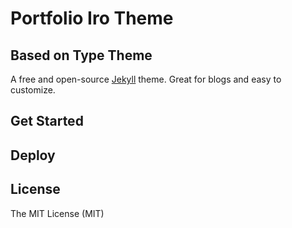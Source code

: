 # Portfolio Iro Theme
## Based on Type Theme
A free and open-source [Jekyll](http://jekyllrb.com) theme. Great for blogs and easy to customize.

## Get Started

## Deploy

## License
The MIT License (MIT)
